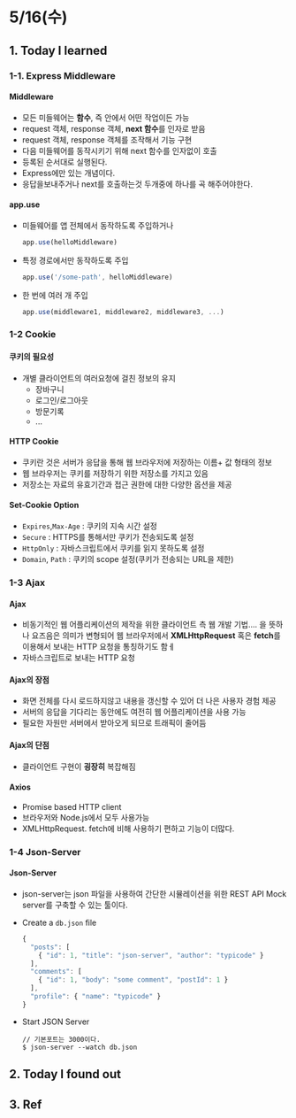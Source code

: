 # 5/16(수)

## 1. Today I learned

### 1-1. Express Middleware

#### Middleware
- 모든 미들웨어는 **함수**, 즉 안에서 어떤 작업이든 가능
- request 객체, response 객체, **next 함수**를 인자로 받음
- request 객체, response 객체를 조작해서 기능 구현
- 다음 미들웨어를 동작시키기 위해 next 함수를 인자없이 호출
- 등록된 순서대로 실행된다.
- Express에만 있는 개념이다.
- 응답을보내주거나 next를 호출하는것 두개중에 하나를 곡 해주어야한다.

#### app.use
- 미들웨어를 앱 전체에서 동작하도록 주입하거나
  ```js
  app.use(helloMiddleware)
  ```
- 특정 경로에서만 동작하도록 주입 
  ```js
  app.use('/some-path', helloMiddleware)
  ```
- 한 번에 여러 개 주입
  ```js
  app.use(middleware1, middleware2, middleware3, ...)
  ```

### 1-2 Cookie

#### 쿠키의 필요성
- 개별 클라이언트의 여러요청에 걸친 정보의 유지 
  - 장바구니
  - 로그인/로그아웃
  - 방문기록
  - ...

#### HTTP Cookie
- 쿠키란 것은 서버가 응답을 통해 웹 브라우저에 저장하는 이름+ 값 형태의 정보
- 웹 브라우저는 쿠키를 저장하기 위한 저장소를 가지고 있음
- 저장소는 자료의 유효기간과 접근 권한에 대한 다양한 옵션을 제공

#### Set-Cookie Option
- `Expires`,`Max-Age` : 쿠키의 지속 시간 설정
- `Secure` : HTTPS를 통해서만 쿠키가 전송되도록 설정
- `HttpOnly` : 자바스크립트에서 쿠키를 읽지 못하도록 설정
- `Domain`, `Path` : 쿠키의 scope 설정(쿠키가 전송되는 URL을 제한)

### 1-3 Ajax

#### Ajax
- 비동기적인 웹 어플리케이션의 제작을 위한 클라이언트 측 웹 개발 기법.... 을 뜻하나 요즈음은 의미가 변형되어 웹 브라우저에서 **XMLHttpRequest** 혹은 **fetch**를 이용해서 보내는 HTTP 요청을 통칭하기도 함ㅔ
- 자바스크립트로 보내는 HTTP 요청

#### Ajax의 장점
- 화면 전체를 다시 로드하지않고 내용을 갱신할 수 있어 더 나은 사용자 경험 제공
- 서버의 응답을 기다리는 동안에도 여전히 웹 어플리케이션을 사용 가능
- 필요한 자원만 서버에서 받아오게 되므로 트래픽이 줄어듬

#### Ajax의 단점
- 클라이언트 구현이 **굉장히** 복잡해짐

#### Axios
- Promise based HTTP client
- 브라우저와 Node.js에서 모두 사용가능
- XMLHttpRequest. fetch에 비해 사용하기 편하고 기능이 더많다.

### 1-4 Json-Server

#### Json-Server
- json-server는 json 파일을 사용하여 간단한 시뮬레이션을 위한 REST API Mock server를 구축할 수 있는 툴이다.

- Create a `db.json` file
  ```js
  {
    "posts": [
      { "id": 1, "title": "json-server", "author": "typicode" }
    ],
    "comments": [
      { "id": 1, "body": "some comment", "postId": 1 }
    ],
    "profile": { "name": "typicode" }
  }
  ```
- Start JSON Server
  ```
  // 기본포트는 3000이다.
  $ json-server --watch db.json
  ```
## 2. Today I found out

## 3. Ref
